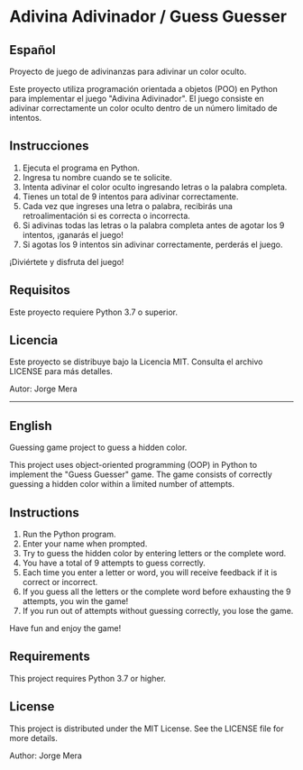 # Adivina Adivinador / Guess Guesser

## Español

Proyecto de juego de adivinanzas para adivinar un color oculto.

Este proyecto utiliza programación orientada a objetos (POO) en Python para implementar el juego "Adivina Adivinador".
El juego consiste en adivinar correctamente un color oculto dentro de un número limitado de intentos.

## Instrucciones

1. Ejecuta el programa en Python.
2. Ingresa tu nombre cuando se te solicite.
3. Intenta adivinar el color oculto ingresando letras o la palabra completa.
4. Tienes un total de 9 intentos para adivinar correctamente.
5. Cada vez que ingreses una letra o palabra, recibirás una retroalimentación si es correcta o incorrecta.
6. Si adivinas todas las letras o la palabra completa antes de agotar los 9 intentos, ¡ganarás el juego!
7. Si agotas los 9 intentos sin adivinar correctamente, perderás el juego.

¡Diviértete y disfruta del juego!

## Requisitos

Este proyecto requiere Python 3.7 o superior.

## Licencia

Este proyecto se distribuye bajo la Licencia MIT. Consulta el archivo LICENSE para más detalles.

Autor: Jorge Mera

---------------------------------------------------------------------------------------------------------

## English

Guessing game project to guess a hidden color.

This project uses object-oriented programming (OOP) in Python to implement the "Guess Guesser" game.
The game consists of correctly guessing a hidden color within a limited number of attempts.

## Instructions

1. Run the Python program.
2. Enter your name when prompted.
3. Try to guess the hidden color by entering letters or the complete word.
4. You have a total of 9 attempts to guess correctly.
5. Each time you enter a letter or word, you will receive feedback if it is correct or incorrect.
6. If you guess all the letters or the complete word before exhausting the 9 attempts, you win the game!
7. If you run out of attempts without guessing correctly, you lose the game.

Have fun and enjoy the game!

## Requirements

This project requires Python 3.7 or higher.

## License

This project is distributed under the MIT License. See the LICENSE file for more details.

Author: Jorge Mera
